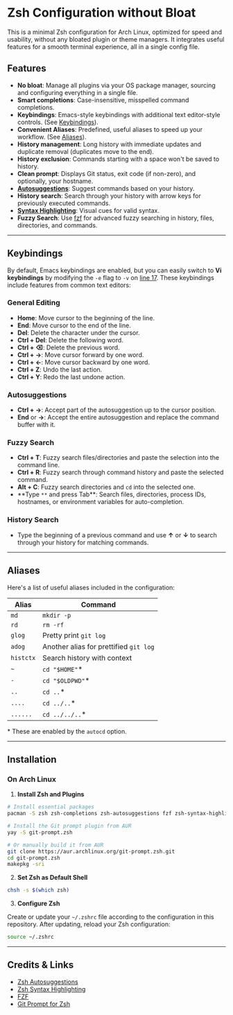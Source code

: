 # Zsh Configuration without Bloat

This is a minimal Zsh configuration for Arch Linux, optimized for speed and usability, without any bloated plugin or theme managers. It integrates useful features for a smooth terminal experience, all in a single config file.

## Features

- **No bloat**: Manage all plugins via your OS package manager, sourcing and configuring everything in a single file.
- **Smart completions**: Case-insensitive, misspelled command completions.
- **Keybindings**: Emacs-style keybindings with additional text editor-style controls. (See [Keybindings](#keybindings)).
- **Convenient Aliases**: Predefined, useful aliases to speed up your workflow. (See [Aliases](#aliases)).
- **History management**: Long history with immediate updates and duplicate removal (duplicates move to the end).
- **History exclusion**: Commands starting with a space won't be saved to history.
- **Clean prompt**: Displays Git status, exit code (if non-zero), and optionally, your hostname.
- **[Autosuggestions](https://github.com/zsh-users/zsh-autosuggestions)**: Suggest commands based on your history.
- **History search**: Search through your history with arrow keys for previously executed commands.
- **[Syntax Highlighting](https://github.com/zsh-users/zsh-syntax-highlighting)**: Visual cues for valid syntax.
- **Fuzzy Search**: Use [fzf](https://github.com/junegunn/fzf) for advanced fuzzy searching in history, files, directories, and commands.

---

## Keybindings

By default, Emacs keybindings are enabled, but you can easily switch to **Vi keybindings** by modifying the `-e` flag to `-v` on [line 17](https://github.com/bttger/my-zsh/blob/main/.zshrc#L17). These keybindings include features from common text editors:

### General Editing

- **Home**: Move cursor to the beginning of the line.
- **End**: Move cursor to the end of the line.
- **Del**: Delete the character under the cursor.
- **Ctrl + Del**: Delete the following word.
- **Ctrl + ⌫**: Delete the previous word.
- **Ctrl + →**: Move cursor forward by one word.
- **Ctrl + ←**: Move cursor backward by one word.
- **Ctrl + Z**: Undo the last action.
- **Ctrl + Y**: Redo the last undone action.

### Autosuggestions

- **Ctrl + →**: Accept part of the autosuggestion up to the cursor position.
- **End** or **→**: Accept the entire autosuggestion and replace the command buffer with it.

### Fuzzy Search

- **Ctrl + T**: Fuzzy search files/directories and paste the selection into the command line.
- **Ctrl + R**: Fuzzy search through command history and paste the selected command.
- **Alt + C**: Fuzzy search directories and `cd` into the selected one.
- **Type `**` and press Tab\*\*: Search files, directories, process IDs, hostnames, or environment variables for auto-completion.

### History Search

- Type the beginning of a previous command and use **↑** or **↓** to search through your history for matching commands.

---

## Aliases

Here's a list of useful aliases included in the configuration:

| Alias     | Command                                |
| --------- | -------------------------------------- |
| `md`      | `mkdir -p`                             |
| `rd`      | `rm -rf`                               |
| `glog`    | Pretty print `git log`                 |
| `adog`    | Another alias for prettified `git log` |
| `histctx` | Search history with context            |
| `~`       | `cd "$HOME"`\*                         |
| `-`       | `cd "$OLDPWD"`\*                       |
| `..`      | `cd ..`\*                              |
| `....`    | `cd ../..`\*                           |
| `......`  | `cd ../../..`\*                        |

\* These are enabled by the `autocd` option.

---

## Installation

### On Arch Linux

1. **Install Zsh and Plugins**

```bash
# Install essential packages
pacman -S zsh zsh-completions zsh-autosuggestions fzf zsh-syntax-highlighting xclip

# Install the Git prompt plugin from AUR
yay -S git-prompt.zsh

# Or manually build it from AUR
git clone https://aur.archlinux.org/git-prompt.zsh.git
cd git-prompt.zsh
makepkg -sri
```

2. **Set Zsh as Default Shell**

```bash
chsh -s $(which zsh)
```

3. **Configure Zsh**

Create or update your `~/.zshrc` file according to the configuration in this repository. After updating, reload your Zsh configuration:

```bash
source ~/.zshrc
```

---

## Credits & Links

- [Zsh Autosuggestions](https://github.com/zsh-users/zsh-autosuggestions)
- [Zsh Syntax Highlighting](https://github.com/zsh-users/zsh-syntax-highlighting)
- [FZF](https://github.com/junegunn/fzf)
- [Git Prompt for Zsh](https://aur.archlinux.org/packages/git-prompt.zsh)

```

```
